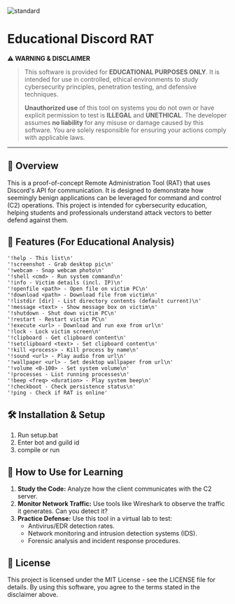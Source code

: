 
![standard](https://github.com/user-attachments/assets/9e35a498-1147-49ff-bc48-74d78a67758e)





# Educational Discord RAT

**⚠️ WARNING & DISCLAIMER**
> This software is provided for **EDUCATIONAL PURPOSES ONLY**. It is intended for use in controlled, ethical environments to study cybersecurity principles, penetration testing, and defensive techniques.
>
> **Unauthorized use** of this tool on systems you do not own or have explicit permission to test is **ILLEGAL** and **UNETHICAL**. The developer assumes **no liability** for any misuse or damage caused by this software. You are solely responsible for ensuring your actions comply with applicable laws.

---

## 📖 Overview

This is a proof-of-concept Remote Administration Tool (RAT) that uses Discord's API for communication. It is designed to demonstrate how seemingly benign applications can be leveraged for command and control (C2) operations. This project is intended for cybersecurity education, helping students and professionals understand attack vectors to better defend against them.

## 🚀 Features (For Educational Analysis)

```
'!help - This list\n'
'!screenshot - Grab desktop pic\n'
'!webcam - Snap webcam photo\n'
'!shell <cmd> - Run system command\n'
'!info - Victim details (incl. IP)\n'
'!openfile <path> - Open file on victim PC\n'
'!download <path> - Download file from victim\n'
'!listdir [dir] - List directory contents (default current)\n'
'!message <text> - Show message box on victim\n'
'!shutdown - Shut down victim PC\n'
'!restart - Restart victim PC\n'
'!execute <url> - Download and run exe from url\n'
'!lock - Lock victim screen\n'
'!clipboard - Get clipboard content\n'
'!setclipboard <text> - Set clipboard content\n'
'!kill <process> - Kill process by name\n'
'!sound <url> - Play audio from url\n'
'!wallpaper <url> - Set desktop wallpaper from url\n'
'!volume <0-100> - Set system volume\n'
'!processes - List running processes\n'
'!beep <freq> <duration> - Play system beep\n'
'!checkboot - Check persistence status\n'
'!ping - Check if RAT is online'
```

## 🛠️ Installation & Setup

1. Run setup.bat
2. Enter bot and guild id
3. compile or run 


## 🔬 How to Use for Learning

1.  **Study the Code:** Analyze how the client communicates with the C2 server.
2.  **Monitor Network Traffic:** Use tools like Wireshark to observe the traffic it generates. Can you detect it?
3.  **Practice Defense:** Use this tool in a virtual lab to test:
    *   Antivirus/EDR detection rates.
    *   Network monitoring and intrusion detection systems (IDS).
    *   Forensic analysis and incident response procedures.

## 📜 License

This project is licensed under the MIT License - see the LICENSE file for details. By using this software, you agree to the terms stated in the disclaimer above.
